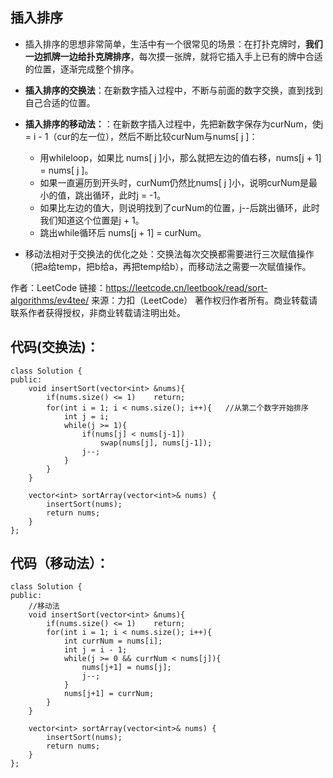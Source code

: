 ## 插入排序
- 插入排序的思想非常简单，生活中有一个很常见的场景：在打扑克牌时，**我们一边抓牌一边给扑克牌排序**，每次摸一张牌，就将它插入手上已有的牌中合适的位置，逐渐完成整个排序。

- **插入排序的交换法**：在新数字插入过程中，不断与前面的数字交换，直到找到自己合适的位置。
- **插入排序的移动法：**：在新数字插入过程中，先把新数字保存为curNum，使j = i - 1（cur的左一位），然后不断比较curNum与nums[ j ]：
  - 用whileloop，如果比 nums[ j ]小，那么就把左边的值右移，nums[j + 1] = nums[ j ]。
  - 如果一直遍历到开头时，curNum仍然比nums[ j ]小，说明curNum是最小的值，跳出循环，此时j = -1。
  - 如果比左边的值大，则说明找到了curNum的位置，j--后跳出循环，此时我们知道这个位置是j + 1。
  - 跳出while循环后 nums[j + 1] = curNum。
- 移动法相对于交换法的优化之处：交换法每次交换都需要进行三次赋值操作（把a给temp，把b给a，再把temp给b），而移动法之需要一次赋值操作。

作者：LeetCode
链接：https://leetcode.cn/leetbook/read/sort-algorithms/ev4tee/
来源：力扣（LeetCode）
著作权归作者所有。商业转载请联系作者获得授权，非商业转载请注明出处。

## 代码(交换法)：
```
class Solution {
public:
    void insertSort(vector<int> &nums){
        if(nums.size() <= 1)    return;
        for(int i = 1; i < nums.size(); i++){   //从第二个数字开始排序
            int j = i;
            while(j >= 1){
                if(nums[j] < nums[j-1])
                    swap(nums[j], nums[j-1]);
                j--;
            }
        }
    }

    vector<int> sortArray(vector<int>& nums) {
        insertSort(nums);
        return nums;
    }
};
```

## 代码（移动法）：
```
class Solution {
public:
    //移动法
    void insertSort(vector<int> &nums){
        if(nums.size() <= 1)    return;
        for(int i = 1; i < nums.size(); i++){
            int currNum = nums[i];
            int j = i - 1;
            while(j >= 0 && currNum < nums[j]){
                nums[j+1] = nums[j];
                j--;
            }
            nums[j+1] = currNum;
        }
    }

    vector<int> sortArray(vector<int>& nums) {
        insertSort(nums);
        return nums;
    }
};
```